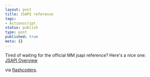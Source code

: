 ```yaml
---
layout: post
title: JSAPI reference
tags:
- Actionscript
status: publish
type: post
published: true
meta: {}
---
```

Tired of waiting for the official MM jsapi reference?
Here's a nice one: <a href="http://www.actionscript.nl/JSAPI/frameI.htm">JSAPI Overview</a>

via <a href="http://chattyfig.figleaf.com/">flashcoders</a>.
